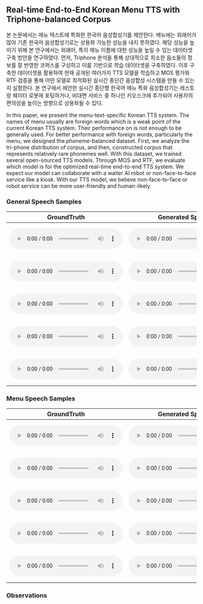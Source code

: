 ## Real-time End-to-End Korean Menu TTS with Triphone-balanced Corpus

본 논문에서는 메뉴 텍스트에 특화한 한국어 음성합성기를 제안한다. 메뉴에는 외래어가 많아 기존 한국어 음성합성기로는 상용화 가능한 성능을 내지 못하였다. 해당 성능을 높이기 위해 본 연구에서는 외래어, 특히 메뉴 이름에 대한 성능을 높일 수 있는 데이터셋 구축 방안을 연구하였다. 먼저, Triphone 분석을 통해 상대적으로 희소한 음소들의 정보를 잘 반영한 코퍼스를 구성하고 이를 기반으로 학습 데이터셋을 구축하였다. 이후 구축한 데이터셋을 활용하여 현재 공개된 여러가지 TTS 모델을 학습하고 MOS 평가와 RTF 검증을 통해 어떤 모델로 최적화된 실시간 종단간 음성합성 시스템을 만들 수 있는지 실험한다. 본 연구에서 제안한 실시간 종단형 한국어 메뉴 특화 음성합성기는 레스토랑 웨이터 로봇에 포팅하거나, 비대면 서비스 중 하나인 키오스크에 추가되어 사용자의 편의성을 높이는 방향으로 상용화될 수 있다.

In this paper, we present the menu-text-specific Korean TTS system. The names of menu usually are foreign words which is a weak point of the current Korean TTS system. Their performance on is not enough to be generally used. For better performance with foreign words, particularly the menu, we designed the phoneme-balanced dataset. First, we analyze the tri-phone distribution of corpus, and then, constructed corpus that represents relatively rare phonemes well. With this dataset, we trained several open-sourced TTS models. Through MOS and RTF, we evaluate which model is for the optimized real-time end-to-end TTS system. We expect our model can collaborate with a waiter AI robot or non-face-to-face service like a kiosk. With our TTS model, we believe non-face-to-face or robot service can be more user-friendly and human-likely.

### General Speech Samples

| GroundTruth | Generated Speech | Text |
| ----------- | ---------------- | ---- |
|   <audio src="./audiosamples/SGuniverse_09886_gt.wav" type="audio/wav" controls="" preload=""></audio>   |   <audio src="./audiosamples/SGuniverse_09886_confs2.wav" type="audio/wav" controls="" preload=""></audio>               | <embed src="audiosamples/SGuniverse_9886_text.txt" width="400" height="80">  |
| <audio src="./audiosamples/SGuniverse_09918_gt.wav" type="audio/wav" controls="" preload=""></audio>   |   <audio src="./audiosamples/SGuniverse_09918_confs2.wav" type="audio/wav" controls="" preload=""></audio>               | <embed src="audiosamples/SGuniverse_9918_text.txt" width="400" height="80">      |
|        <audio src="./audiosamples/SGuniverse_09946_gt.wav" type="audio/wav" controls="" preload=""></audio>   |   <audio src="./audiosamples/SGuniverse_09946_confs2.wav" type="audio/wav" controls="" preload=""></audio>               | <embed src="audiosamples/SGuniverse_9946_text.txt" width="400" height="80">   |
|         <audio src="./audiosamples/SGuniverse_09954_gt.wav" type="audio/wav" controls="" preload=""></audio>   |   <audio src="./audiosamples/SGuniverse_09954_confs2.wav" type="audio/wav" controls="" preload=""></audio>               | <embed src="audiosamples/SGuniverse_9954_text.txt" width="400" height="80">    |
|         <audio src="./audiosamples/SGuniverse_09992_gt.wav" type="audio/wav" controls="" preload=""></audio>   |   <audio src="./audiosamples/SGuniverse_09992_confs2.wav" type="audio/wav" controls="" preload=""></audio>               | <embed src="audiosamples/SGuniverse_9992_text.txt" width="400" height="80">    |

### Menu Speech Samples 

| GroundTruth | Generated Speech | Text |
| ----------- | ---------------- | ---- |
|         <audio src="./audiosamples/SogangSpeech_22912_gt.wav" type="audio/wav" controls="" preload=""></audio>   |   <audio src="./audiosamples/SogangSpeech_22912_confs2.wav" type="audio/wav" controls="" preload=""></audio>               | <embed src="audiosamples/SogangSpeech_22912_text.txt" width="400" height="80">    |
|         <audio src="./audiosamples/SogangSpeech_22919_gt.wav" type="audio/wav" controls="" preload=""></audio>   |   <audio src="./audiosamples/SogangSpeech_22919_confs2.wav" type="audio/wav" controls="" preload=""></audio>               | <embed src="audiosamples/SogangSpeech_22919_text.txt" width="400" height="80">    |
|         <audio src="./audiosamples/SogangSpeech_22929_gt.wav" type="audio/wav" controls="" preload=""></audio>   |   <audio src="./audiosamples/SogangSpeech_22929_confs2.wav" type="audio/wav" controls="" preload=""></audio>               | <embed src="audiosamples/SogangSpeech_22929_text.txt" width="400" height="80">    |
|         <audio src="./audiosamples/SogangSpeech_22941_gt.wav" type="audio/wav" controls="" preload=""></audio>   |   <audio src="./audiosamples/SogangSpeech_22941_confs2.wav" type="audio/wav" controls="" preload=""></audio>               | <embed src="audiosamples/SogangSpeech_22941_text.txt" width="400" height="80">    |
|         <audio src="./audiosamples/SogangSpeech_22947_gt.wav" type="audio/wav" controls="" preload=""></audio>   |   <audio src="./audiosamples/SogangSpeech_22947_confs2.wav" type="audio/wav" controls="" preload=""></audio>               | <embed src="audiosamples/SogangSpeech_22947_text.txt" width="400" height="80">    |

### Observations


